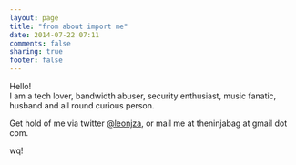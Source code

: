 ```yaml
---
layout: page
title: "from about import me"
date: 2014-07-22 07:11
comments: false
sharing: true
footer: false
---
```


Hello!  
I am a tech lover, bandwidth abuser, security enthusiast, music fanatic, husband and all round curious person.

Get hold of me via twitter [@leonjza](https://twitter.com/leonjza), or mail me at theninjabag at gmail dot com. 

wq!
